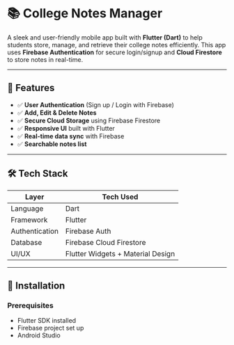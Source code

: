 # 📚 College Notes Manager

A sleek and user-friendly mobile app built with **Flutter (Dart)** to help students store, manage, and retrieve their college notes efficiently. This app uses **Firebase Authentication** for secure login/signup and **Cloud Firestore** to store notes in real-time.

---

## 🚀 Features

- ✅ **User Authentication** (Sign up / Login with Firebase)
- ✅ **Add, Edit & Delete Notes**
- ✅ **Secure Cloud Storage** using Firebase Firestore
- ✅ **Responsive UI** built with Flutter
- ✅ **Real-time data sync** with Firebase
- ✅ **Searchable notes list**


---

## 🛠️ Tech Stack

| Layer        | Tech Used                 |
|--------------|---------------------------|
| Language     | Dart                      |
| Framework    | Flutter                   |
| Authentication | Firebase Auth           |
| Database     | Firebase Cloud Firestore  |
| UI/UX        | Flutter Widgets + Material Design |

---

## 🔧 Installation

### Prerequisites
- Flutter SDK installed
- Firebase project set up
- Android Studio 

